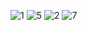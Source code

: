 
![1](https://github.com/js8developer/media/assets/36863375/64e777ab-387d-4b84-9a2b-203c822e4f58)
![5](https://github.com/js8developer/media/assets/36863375/095ef772-94c3-43e1-968f-2aee0a24581f)
![2](https://github.com/js8developer/media/assets/36863375/f8760526-e097-4c6b-bf30-ace1cbfb94d5)
![7](https://github.com/js8developer/media/assets/36863375/6f670c79-a2a7-4af2-98c6-560dcb3d505f)
